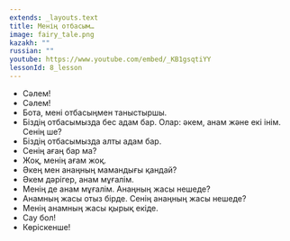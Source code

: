 ```yaml
---
extends: _layouts.text
title: Менің отбасым…
image: fairy_tale.png
kazakh: ""
russian: ""
youtube: https://www.youtube.com/embed/_KB1gsqtiYY
lessonId: 8_lesson
---
```

- Сәлем! 
- Сәлем!
- Бота, мені отбасыңмен таныстыршы.
- Біздің отбасымызда бес адам бар. Олар: әкем, анам және екі інім. Сенің ше?
- Біздің отбасымызда алты адам бар.
- Сенің ағаң бар ма?
- Жоқ, менің ағам жоқ. 
- Әкең мен анаңның мамандығы қандай?
- Әкем дәрігер, анам мұғалім. 
- Менің де анам мұғалім. Анаңның жасы нешеде?
- Анамның жасы отыз бірде. Сенің анаңның жасы нешеде?
- Менің анамның жасы қырық екіде.
- Сау бол!
- Көріскенше!

